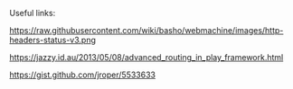 Useful links:

https://raw.githubusercontent.com/wiki/basho/webmachine/images/http-headers-status-v3.png

https://jazzy.id.au/2013/05/08/advanced_routing_in_play_framework.html

https://gist.github.com/jroper/5533633